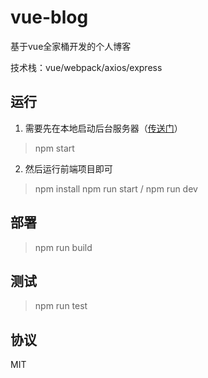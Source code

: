 # vue-blog

基于vue全家桶开发的个人博客

技术栈：vue/webpack/axios/express

## 运行

1. 需要先在本地启动后台服务器（[传送门](https://github.com/csdoker/vue-blog-server)）
> npm start

2. 然后运行前端项目即可
> npm install
> npm run start / npm run dev

## 部署

> npm run build

## 测试

> npm run test

## 协议

MIT
